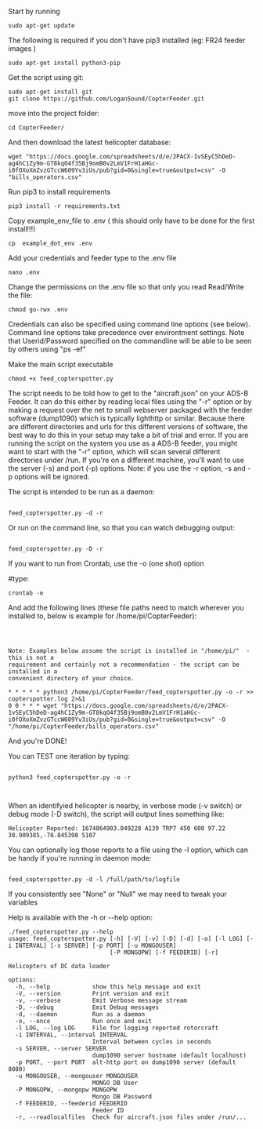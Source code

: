 
Start by running

```Shell
sudo apt-get update
```

The following is required if you don't have pip3 installed (eg: FR24 feeder images )


```Shell
sudo apt-get install python3-pip
```

Get the script using git:

```Shell
sudo apt-get install git
git clone https://github.com/LoganSound/CopterFeeder.git
```

move into the project folder:

```Shell 
cd CopterFeeder/
``` 
And then download the latest helicopter database:

```Shell 
wget "https://docs.google.com/spreadsheets/d/e/2PACX-1vSEyC5hDeD-ag4hC1Zy9m-GT8kqO4f35Bj9omB0v2LmV1FrH1aHGc-i0fOXoXmZvzGTccW609Yv3iUs/pub?gid=0&single=true&output=csv" -O "bills_operators.csv"
``` 

Run pip3 to install requirements 
```Shell
pip3 install -r requirements.txt 
```

Copy example_env_file to .env ( this should only have to be done for the first install!!!) 
```Shell
cp  example_dot_env .env
```

Add your credentials and feeder type to the .env file
```Shell
nano .env
```

Change the permissions on the .env file so that only you read Read/Write the file: 

```Shell
chmod go-rwx .env
```


Credentials can also be specified using command line options (see below). Command line options 
take precedence over environtment settings. Note that Userid/Password specified on the commandline 
will be able to be seen by others using "ps -ef" 


Make the main script executable
```Shell
chmod +x feed_copterspotter.py
```

The script needs to be told how to get to the "aircraft.json" on your ADS-B Feeder. It can do this either
by reading local files using the "-r" option or by making a request over the net to small webserver packaged
with the feeder software (dump1090) which is typically lighthttp or similar. Because there are different 
directories and urls for this different versions of software, the best way to do this in your setup may
take a bit of trial and error. If you are running the script on the system you use as a ADS-B feeder, 
you might want to start with the "-r" option, which will scan several different directories under /run. 
If you're on a different machine, you'll want to use the server (-s) and port (-p) options. Note: if you use
the -r option, -s and -p options will be ignored. 



The script is intended to be run as a daemon: 

```Shell

feed_copterspotter.py -d -r

```

Or run on the command line, so that you can watch debugging output:

```Shell

feed_copterspotter.py -D -r

```

If you want to run from Crontab, use the -o (one shot) option 

#type:
```Shell
crontab -e
```

And add the following lines (these file paths need to match wherever you installed to, below is example for /home/pi/CopterFeeder):

```Code



Note: Examples below assume the script is installed in "/home/pi/"  - this is not a
requirement and certainly not a recommendation - the script can be installed in a
convenient directory of your choice. 

* * * * * python3 /home/pi/CopterFeeder/feed_copterspotter.py -o -r >> copterspotter.log 2>&1
0 0 * * * wget "https://docs.google.com/spreadsheets/d/e/2PACX-1vSEyC5hDeD-ag4hC1Zy9m-GT8kqO4f35Bj9omB0v2LmV1FrH1aHGc-i0fOXoXmZvzGTccW609Yv3iUs/pub?gid=0&single=true&output=csv" -O "/home/pi/CopterFeeder/bills_operators.csv"
```

And you're DONE!


You can TEST one iteration by typing:

```Shell

python3 feed_copterspotter.py -o -r



``` 

When an identifyied helicopter is nearby, in verbose mode (-v switch) or debug mode
(-D switch), the script will output lines something like:

```Code
Helicopter Reported: 1674864903.049228 A139 TRP7 450 600 97.22 38.909385,-76.845398 5107
```

You can optionally log those reports to a file using the -l option, which can be handy if
you're running in daemon mode:

```Code

feed_copterspotter.py -d -l /full/path/to/logfile

```



If you consistently see "None" or "Null" we may need to tweak your variables


Help is available with the -h or --help option: 


```Code
./feed_copterspotter.py --help
usage: feed_copterspotter.py [-h] [-V] [-v] [-D] [-d] [-o] [-l LOG] [-i INTERVAL] [-s SERVER] [-p PORT] [-u MONGOUSER]
                             [-P MONGOPW] [-f FEEDERID] [-r]

Helicopters of DC data loader

options:
  -h, --help            show this help message and exit
  -V, --version         Print version and exit
  -v, --verbose         Emit Verbose message stream
  -D, --debug           Emit Debug messages
  -d, --daemon          Run as a daemon
  -o, --once            Run once and exit
  -l LOG, --log LOG     File for logging reported rotorcraft
  -i INTERVAL, --interval INTERVAL
                        Interval between cycles in seconds
  -s SERVER, --server SERVER
                        dump1090 server hostname (default localhost)
  -p PORT, --port PORT  alt-http port on dump1090 server (default 8080)
  -u MONGOUSER, --mongouser MONGOUSER
                        MONGO DB User
  -P MONGOPW, --mongopw MONGOPW
                        Mongo DB Password
  -f FEEDERID, --feederid FEEDERID
                        Feeder ID
  -r, --readlocalfiles  Check for aircraft.json files under /run/...

```
 
